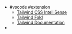 - #vscode #extension
	- [Tailwind CSS IntelliSense](https://marketplace.visualstudio.com/items?itemName=bradlc.vscode-tailwindcss)
	- [Tailwind Fold](https://marketplace.visualstudio.com/items?itemName=stivo.tailwind-fold)
	- [Tailwind Documentation](https://marketplace.visualstudio.com/items?itemName=alfredbirk.tailwind-documentation)
-